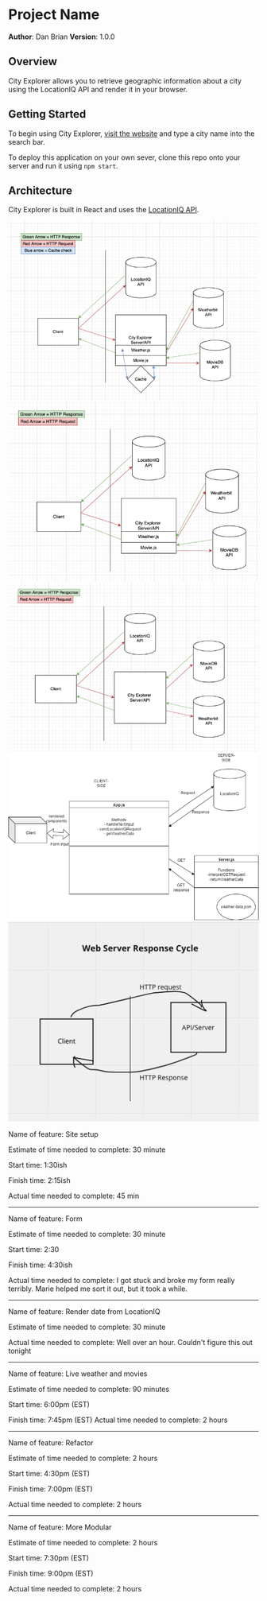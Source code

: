 # Project Name

**Author**: Dan Brian
**Version**: 1.0.0

## Overview
City Explorer allows you to retrieve geographic information about a city using the LocationIQ API and render it in your browser.

## Getting Started
To begin using City Explorer, [visit the website](https://thirsty-panini-aea8ec.netlify.app) and type a city name into the search bar.

To deploy this application on your own sever, clone this repo onto your server and run it using `npm start`.

## Architecture
City Explorer is built in React and uses the [LocationIQ API](https://locationiq.com/docs).

![Architecture diagram lab 10](https://github.com/dbrian57/city-explorer/blob/main/Lab-10-WRRC-diagram.png)
![Architecture diagram lab 09](https://github.com/dbrian57/city-explorer/blob/main/Lab-09-WRRC-diagram.png)
![Architecture diagram lab 08](https://github.com/dbrian57/city-explorer/blob/main/Lab-08-WRRC-diagram.png)
![Architecture diagram lab 07](https://github.com/dbrian57/city-explorer/blob/main/Lab-07-WRRC-diagram.png)
![Architecture diagram lab 06](https://github.com/dbrian57/city-explorer/blob/main/Lab-06-WRRC-diagram.png)

Name of feature: Site setup

Estimate of time needed to complete: 30 minute

Start time: 1:30ish

Finish time: 2:15ish

Actual time needed to complete: 45 min

------

Name of feature: Form

Estimate of time needed to complete: 30 minute

Start time: 2:30

Finish time: 4:30ish

Actual time needed to complete: I got stuck and broke my form really terribly. Marie helped me sort it out, but it took a while.

------

Name of feature: Render date from LocationIQ

Estimate of time needed to complete: 30 minute

Actual time needed to complete: Well over an hour. Couldn't figure this out tonight

-------
Name of feature: Live weather and movies 

Estimate of time needed to complete: 90 minutes 

Start time: 6:00pm (EST) 

Finish time: 7:45pm (EST) Actual time needed to complete: 2 hours

--------
Name of feature: Refactor

Estimate of time needed to complete: 2 hours

Start time: 4:30pm (EST) 

Finish time: 7:00pm (EST) 

Actual time needed to complete: 2 hours

--------
Name of feature: More Modular

Estimate of time needed to complete: 2 hours

Start time: 7:30pm (EST) 

Finish time: 9:00pm (EST) 

Actual time needed to complete: 2 hours
